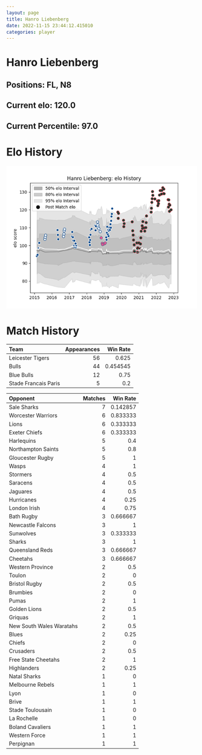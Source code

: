 ```yaml
---  
layout: page  
title: Hanro Liebenberg  
date: 2022-11-15 23:44:12.415010  
categories: player  
---
```

# Hanro Liebenberg

## Positions: FL, N8

## Current elo: 120.0

## Current Percentile: 97.0

# Elo History


![elo history](history_HanroLiebenberg.png)
# Match History


| Team                 |   Appearances |   Win Rate |
|:---------------------|--------------:|-----------:|
| Leicester Tigers     |            56 |   0.625    |
| Bulls                |            44 |   0.454545 |
| Blue Bulls           |            12 |   0.75     |
| Stade Francais Paris |             5 |   0.2      |

| Opponent                 |   Matches |   Win Rate |
|:-------------------------|----------:|-----------:|
| Sale Sharks              |         7 |   0.142857 |
| Worcester Warriors       |         6 |   0.833333 |
| Lions                    |         6 |   0.333333 |
| Exeter Chiefs            |         6 |   0.333333 |
| Harlequins               |         5 |   0.4      |
| Northampton Saints       |         5 |   0.8      |
| Gloucester Rugby         |         5 |   1        |
| Wasps                    |         4 |   1        |
| Stormers                 |         4 |   0.5      |
| Saracens                 |         4 |   0.5      |
| Jaguares                 |         4 |   0.5      |
| Hurricanes               |         4 |   0.25     |
| London Irish             |         4 |   0.75     |
| Bath Rugby               |         3 |   0.666667 |
| Newcastle Falcons        |         3 |   1        |
| Sunwolves                |         3 |   0.333333 |
| Sharks                   |         3 |   1        |
| Queensland Reds          |         3 |   0.666667 |
| Cheetahs                 |         3 |   0.666667 |
| Western Province         |         2 |   0.5      |
| Toulon                   |         2 |   0        |
| Bristol Rugby            |         2 |   0.5      |
| Brumbies                 |         2 |   0        |
| Pumas                    |         2 |   1        |
| Golden Lions             |         2 |   0.5      |
| Griquas                  |         2 |   1        |
| New South Wales Waratahs |         2 |   0.5      |
| Blues                    |         2 |   0.25     |
| Chiefs                   |         2 |   0        |
| Crusaders                |         2 |   0.5      |
| Free State Cheetahs      |         2 |   1        |
| Highlanders              |         2 |   0.25     |
| Natal Sharks             |         1 |   0        |
| Melbourne Rebels         |         1 |   1        |
| Lyon                     |         1 |   0        |
| Brive                    |         1 |   1        |
| Stade Toulousain         |         1 |   0        |
| La Rochelle              |         1 |   0        |
| Boland Cavaliers         |         1 |   1        |
| Western Force            |         1 |   1        |
| Perpignan                |         1 |   1        |